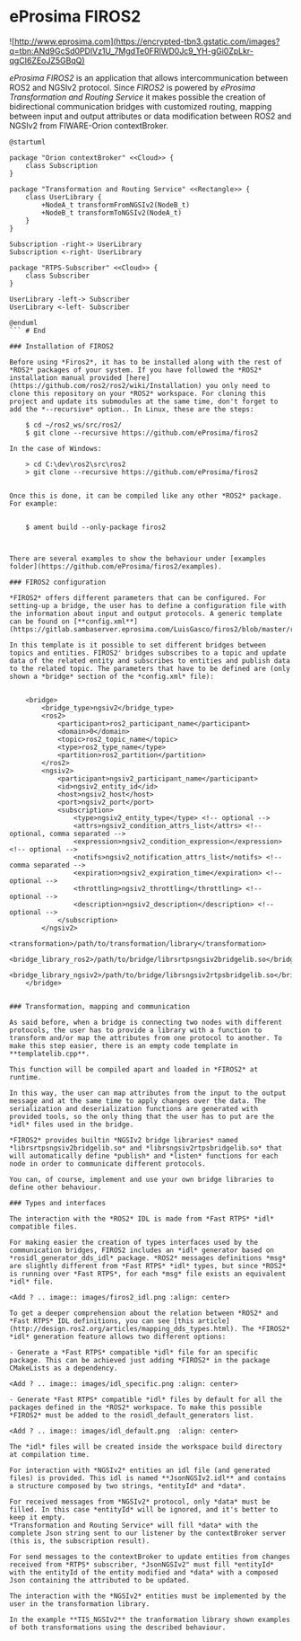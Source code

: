 # eProsima FIROS2
![http://www.eprosima.com](https://encrypted-tbn3.gstatic.com/images?q=tbn:ANd9GcSd0PDlVz1U_7MgdTe0FRIWD0Jc9_YH-gGi0ZpLkr-qgCI6ZEoJZ5GBqQ) 

*eProsima FIROS2* is an application that allows intercommunication between ROS2 and NGSIv2 protocol. 
Since *FIROS2* is powered by *eProsima Transformation and Routing Service* it makes possible the creation of bidirectional communication bridges with customized routing, mapping between input and output attributes or data modification between ROS2 and NGSIv2 from FIWARE-Orion contextBroker.

```plantuml
@startuml

package "Orion contextBroker" <<Cloud>> {
    class Subscription
}

package "Transformation and Routing Service" <<Rectangle>> {
    class UserLibrary {
        +NodeA_t transformFromNGSIv2(NodeB_t)
        +NodeB_t transformToNGSIv2(NodeA_t)
    }
}

Subscription -right-> UserLibrary
Subscription <-right- UserLibrary

package "RTPS-Subscriber" <<Cloud>> {
    class Subscriber
}

UserLibrary -left-> Subscriber
UserLibrary <-left- Subscriber

@enduml
``` # End

### Installation of FIROS2

Before using *Firos2*, it has to be installed along with the rest of *ROS2* packages of your system. If you have followed the *ROS2* installation manual provided [here](https://github.com/ros2/ros2/wiki/Installation) you only need to clone this repository on your *ROS2* workspace. For cloning this project and update its submodules at the same time, don't forget to add the *--recursive* option.. In Linux, these are the steps:

    $ cd ~/ros2_ws/src/ros2/
    $ git clone --recursive https://github.com/eProsima/firos2

In the case of Windows:

    > cd C:\dev\ros2\src\ros2
    > git clone --recursive https://github.com/eProsima/firos2


Once this is done, it can be compiled like any other *ROS2* package. For example:


    $ ament build --only-package firos2


	
There are several examples to show the behaviour under [examples folder](https://github.com/eProsima/firos2/examples).

### FIROS2 configuration

*FIROS2* offers different parameters that can be configured. For setting-up a bridge, the user has to define a configuration file with the information about input and output protocols. A generic template can be found on [**config.xml**](https://gitlab.sambaserver.eprosima.com/LuisGasco/firos2/blob/master/resource/config.xml)

In this template is it possible to set different bridges between topics and entities. FIROS2' bridges subscribes to a topic and update data of the related entity and subscribes to entities and publish data to the related topic. The parameters that have to be defined are (only shown a *bridge* section of the *config.xml* file):

	
	<bridge>
		<bridge_type>ngsiv2</bridge_type>
		<ros2>
			<participant>ros2_participant_name</participant>
			<domain>0</domain>
			<topic>ros2_topic_name</topic>
			<type>ros2_type_name</type>
			<partition>ros2_partition</partition>
		</ros2>
		<ngsiv2>
			<participant>ngsiv2_participant_name</participant>
			<id>ngsiv2_entity_id</id>
			<host>ngsiv2_host</host>
			<port>ngsiv2_port</port>
			<subscription>
				<type>ngsiv2_entity_type</type> <!-- optional -->
				<attrs>ngsiv2_condition_attrs_list</attrs> <!-- optional, comma separated -->
				<expression>ngsiv2_condition_expression</expression> <!-- optional -->
				<notifs>ngsiv2_notification_attrs_list</notifs> <!-- comma separated -->
				<expiration>ngsiv2_expiration_time</expiration> <!-- optional -->
				<throttling>ngsiv2_throttling</throttling> <!-- optional -->
				<description>ngsiv2_description</description> <!-- optional -->
			</subscription>
		</ngsiv2>
		<transformation>/path/to/transformation/library</transformation>
		<bridge_library_ros2>/path/to/bridge/librsrtpsngsiv2bridgelib.so</bridge_library_ros2>
		<bridge_library_ngsiv2>/path/to/bridge/librsngsiv2rtpsbridgelib.so</bridge_library_ngsiv2>
	</bridge>


### Transformation, mapping and communication

As said before, when a bridge is connecting two nodes with different protocols, the user has to provide a library with a function to transform and/or map the attributes from one protocol to another. To make this step easier, there is an empty code template in **templatelib.cpp**.

This function will be compiled apart and loaded in *FIROS2* at runtime.

In this way, the user can map attributes from the input to the output message and at the same time to apply changes over the data. The serialization and deserialization functions are generated with provided tools, so the only thing that the user has to put are the *idl* files used in the bridge.

*FIROS2* provides builtin *NGSIv2 bridge libraries* named *librsrtpsngsiv2bridgelib.so* and *librsngsiv2rtpsbridgelib.so* that will automatically define *publish* and *listen* functions for each node in order to communicate different protocols. 

You can, of course, implement and use your own bridge libraries to define other behaviour.

### Types and interfaces

The interaction with the *ROS2* IDL is made from *Fast RTPS* *idl* compatible files.

For making easier the creation of types interfaces used by the communication bridges, FIROS2 includes an *idl* generator based on *rosidl_generator_dds_idl* package. *ROS2* messages definitions *msg* are slightly different from *Fast RTPS* *idl* types, but since *ROS2* is running over *Fast RTPS*, for each *msg* file exists an equivalent *idl* file.

<Add ? .. image:: images/firos2_idl.png :align: center>

To get a deeper comprehension about the relation between *ROS2* and *Fast RTPS* IDL definitions, you can see [this article](http://design.ros2.org/articles/mapping_dds_types.html). The *FIROS2* *idl* generation feature allows two different options:

- Generate a *Fast RTPS* compatible *idl* file for an specific package. This can be achieved just adding *FIROS2* in the package CMakeLists as a dependency.

<Add ? .. image:: images/idl_specific.png :align: center>

- Generate *Fast RTPS* compatible *idl* files by default for all the packages defined in the *ROS2* workspace. To make this possible *FIROS2* must be added to the rosidl_default_generators list.

<Add ? .. image:: images/idl_default.png  :align: center>

The *idl* files will be created inside the workspace build directory at compilation time.

For interaction with *NGSIv2* entities an idl file (and generated files) is provided. This idl is named **JsonNGSIv2.idl** and contains a structure composed by two strings, *entityId* and *data*.

For received messages from *NGSIv2* protocol, only *data* must be filled. In this case *entityId* will be ignored, and it's better to keep it empty.
*Transformation and Routing Service* will fill *data* with the complete Json string sent to our listener by the contextBroker server (this is, the subscription result).

For send messages to the contextBroker to update entities from changes received from *RTPS* subscriber, *JsonNGSIv2" must fill *entityId* with the entityId of the entity modified and *data* with a composed Json containing the attributed to be updated.

The interaction with the *NGSIv2* entities must be implemented by the user in the transformation library.

In the example **TIS_NGSIv2** the tranformation library shown examples of both transformations using the described behaviour.